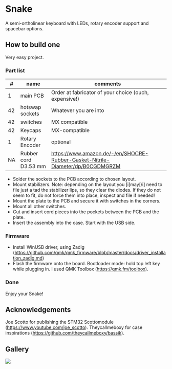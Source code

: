 # Snake

A semi-ortholinear keyboard with LEDs, rotary encoder support and spacebar options.

## How to build one

Very easy project.

### Part list
| #     | name                 | comments                                  |
|-------|----------------------|-------------------------------------------|
| 1     | main PCB             | Order at fabricator of your choice (ouch, expensive!)        |
| 42    | hotswap sockets      | Whatever you are into                 |
| 42    | switches             | MX compatible                        |
| 42    | Keycaps              | MX-compatible                         |
| 1     | Rotary Encoder       | optional                             |
| NA    | Rubber cord D3.53 mm |  https://www.amazon.de/-/en/SHOCRE-Rubber-Gasket-Nitrile-Diameter/dp/B0CGDMGRZM      |

- Solder the sockets to the PCB according to chosen layout. 
- Mount stabilizers. Note: depending on the layout you [i]may[/i] need to file just a tad the stabilizer lips, so they clear the diodes. If they do not seem to fit, do not force them into place, inspect and file if needed!
- Mount the plate to the PCB and secure it with switches in the corners. 
- Mount all other switches.
- Cut and insert cord pieces into the pockets between the PCB and the plate.
- Insert the assembly into the case. Start with the USB side.

### Firmware

- Install WinUSB driver, using Zadig (https://github.com/qmk/qmk_firmware/blob/master/docs/driver_installation_zadig.md)
- Flash the firmware onto the board. Bootloader mode: hold top left key while plugging in. I used QMK Toolbox (https://qmk.fm/toolbox).

### Done

Enjoy your Snake!

## Acknowledgements

Joe Scotto for publishing the STM32 Scottomodule (https://www.youtube.com/joe_scotto). 
Theycallmeboxy for case inspirations (https://github.com/theycallmeboxy/bassik).

## Gallery

![](gallery/snake-main.jpg)
